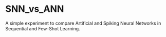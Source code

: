 # SNN_vs_ANN
A simple experiment to compare Artificial and Spiking Neural Networks in Sequential and Few-Shot Learning.
